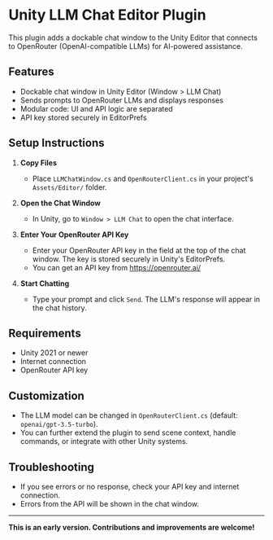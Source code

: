 # Unity LLM Chat Editor Plugin

This plugin adds a dockable chat window to the Unity Editor that connects to OpenRouter (OpenAI-compatible LLMs) for AI-powered assistance.

## Features
- Dockable chat window in Unity Editor (Window > LLM Chat)
- Sends prompts to OpenRouter LLMs and displays responses
- Modular code: UI and API logic are separated
- API key stored securely in EditorPrefs

## Setup Instructions

1. **Copy Files**
   - Place `LLMChatWindow.cs` and `OpenRouterClient.cs` in your project's `Assets/Editor/` folder.

2. **Open the Chat Window**
   - In Unity, go to `Window > LLM Chat` to open the chat interface.

3. **Enter Your OpenRouter API Key**
   - Enter your OpenRouter API key in the field at the top of the chat window. The key is stored securely in Unity's EditorPrefs.
   - You can get an API key from https://openrouter.ai/

4. **Start Chatting**
   - Type your prompt and click `Send`. The LLM's response will appear in the chat history.

## Requirements
- Unity 2021 or newer
- Internet connection
- OpenRouter API key

## Customization
- The LLM model can be changed in `OpenRouterClient.cs` (default: `openai/gpt-3.5-turbo`).
- You can further extend the plugin to send scene context, handle commands, or integrate with other Unity systems.

## Troubleshooting
- If you see errors or no response, check your API key and internet connection.
- Errors from the API will be shown in the chat window.

---

**This is an early version. Contributions and improvements are welcome!**

